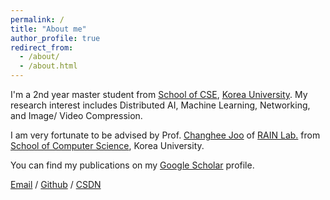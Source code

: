 ```yaml
---
permalink: /
title: "About me"
author_profile: true
redirect_from: 
  - /about/
  - /about.html
---
```


I'm a 2nd year master student from [School of CSE](https://cs.korea.ac.kr/cs/index.do), [Korea University](https://www.korea.ac.kr/sites/ko/index.do). My research interest includes Distributed AI, Machine Learning, Networking, and Image/ Video Compression.

I am very fortunate to be advised by Prof. [Changhee Joo](https://rain.korea.ac.kr/members/professor) of [RAIN Lab.](https://rain.korea.ac.kr/) from [School of Computer Science](https://cs.korea.ac.kr/cs/index.do), Korea University.

You can find my publications on my [Google Scholar](https://scholar.google.com/citations?user=6D4rBUIAAAAJ&hl=en&authuser=1) profile.

[Email](mailto:junhochae@korea.ac.kr) / [Github](https://github.com/chae-junho) / [CSDN](https://blog.csdn.net/cjh0318?spm=1000.2115.3001.5343)
